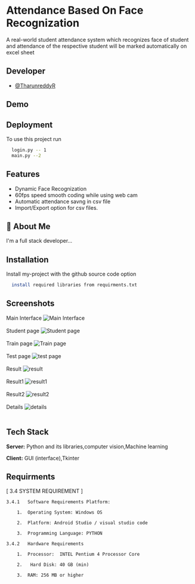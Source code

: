 
# Attendance Based On Face Recognization

A real-world student attendance system which recognizes face of student and attendance of the respective student will be marked automatically on excel sheet




## Developer

- [@TharunreddyR](https://github.com/Jayanth2k4)

## Demo



## Deployment

To use this project run

```bash
  login.py -- 1
  main.py --2
```


## Features


- Dynamic Face Recognization
- 60fps speed smooth coding while using web cam
- Automatic attendance savng in csv file
- Import/Export option for csv files.



## 🚀 About Me
I'm a full stack developer...


## Installation

Install my-project with the github source code option

```bash
  install required libraries from requirments.txt
```
    
## Screenshots<br>
Main Interface
![Main Interface](img/1.png)<br>
<br>Student page
![Student page](img/2.png)<br><br>Train page
![Train page](img/3.png)<br><br>Test page
![test page](img/4.png)<br><br>Result 
![result ](img/5.png)<br><br>Result1
![result1](img/6.png)<br><br>Result2
![result2](img/7.png)<br><br>Details
![details](img/8.png)<br><br>


## Tech Stack

**Server:** Python and its libraries,computer vision,Machine learning

**Client:** GUI (interface),Tkinter


## Requirments

[ 3.4 SYSTEM REQUIREMENT ]

    3.4.1	Software Requirements Platform: 
 
        1.	Operating System: Windows OS 
 
        2.	Platform: Android Studio / visual studio code
 
        3.	Programming Language: PYTHON 
 
    3.4.2	Hardware Requirements 
 
        1.	Processor:  INTEL Pentium 4 Processor Core 
 
        2.	 Hard Disk: 40 GB (min) 
 
        3.	RAM: 256 MB or higher 


